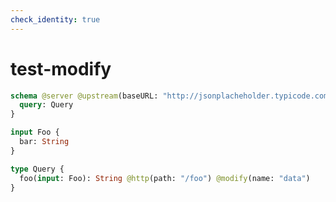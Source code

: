 ```yaml
---
check_identity: true
---
```


# test-modify

```graphql @server
schema @server @upstream(baseURL: "http://jsonplacheholder.typicode.com") {
  query: Query
}

input Foo {
  bar: String
}

type Query {
  foo(input: Foo): String @http(path: "/foo") @modify(name: "data")
}
```
